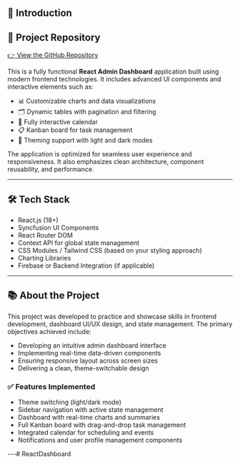  ## 🚀 Introduction
 ## 🔗 Project Repository  
[👉 View the GitHub Repository](https://github.com/AnkitRajTiwari/ReactDashboard)

This is a fully functional **React Admin Dashboard** application built using modern frontend technologies. It includes advanced UI components and interactive elements such as:

- 📊 Customizable charts and data visualizations  
- 🗂️ Dynamic tables with pagination and filtering  
- 📆 Fully interactive calendar  
- 📋 Kanban board for task management  
- 🎨 Theming support with light and dark modes  

The application is optimized for seamless user experience and responsiveness. It also emphasizes clean architecture, component reusability, and performance.

---

## 🛠️ Tech Stack

- React.js (18+)
- Syncfusion UI Components
- React Router DOM
- Context API for global state management
- CSS Modules / Tailwind CSS (based on your styling approach)
- Charting Libraries
- Firebase or Backend Integration (if applicable)

---

## 📚 About the Project

This project was developed to practice and showcase skills in frontend development, dashboard UI/UX design, and state management. The primary objectives achieved include:

- Developing an intuitive admin dashboard interface  
- Implementing real-time data-driven components  
- Ensuring responsive layout across screen sizes  
- Delivering a clean, theme-switchable design  

### ✅ Features Implemented

- Theme switching (light/dark mode)
- Sidebar navigation with active state management
- Dashboard with real-time charts and summaries
- Full Kanban board with drag-and-drop task management
- Integrated calendar for scheduling and events
- Notifications and user profile management components

---# ReactDashboard